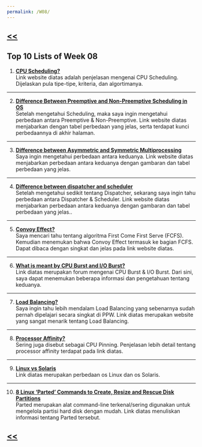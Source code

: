 ```yaml
---
permalink: /W08/
---
```

## [<<](../)

## Top 10 Lists of Week 08

1. **[CPU Scheduling?](https://www.studytonight.com/operating-system/cpu-scheduling)**<br>
Link website diatas adalah penjelasan mengenai CPU Scheduling. Dijelaskan pula tipe-tipe, kriteria, dan algortimanya.
* * *
2. **[Difference Between Preemptive and Non-Preemptive Scheduling in OS](https://techdifferences.com/difference-between-preemptive-and-non-preemptive-scheduling-in-os.html)**<br>
Setelah mengetahui Scheduling, maka saya ingin mengetahui perbedaan antara Preemptive & Non-Preemptive. Link website diatas menjabarkan dengan tabel perbedaan yang jelas, serta terdapat kunci perbedaannya di akhir halaman.
* * *
3. **[Difference between Asymmetric and Symmetric Multiprocessing](https://www.geeksforgeeks.org/difference-between-asymmetric-and-symmetric-multiprocessing/)**<br>
Saya ingin mengetahui perbedaan antara keduanya. Link website diatas menjabarkan perbedaan antara keduanya dengan gambaran dan tabel perbedaan yang jelas.
* * *
4. **[Difference between dispatcher and scheduler](https://www.geeksforgeeks.org/difference-between-dispatcher-and-scheduler/)**<br>
Setelah mengetahui sedikit tentang Dispatcher, sekarang saya ingin tahu perbedaan antara Dispatcher & Scheduler. Link website diatas menjabarkan perbedaan antara keduanya dengan gambaran dan tabel perbedaan yang jelas..
* * *
5. **[Convoy Effect?](https://www.geeksforgeeks.org/convoy-effect-operating-systems/)**<br>
Saya mencari tahu tentang algoritma First Come First Serve (FCFS). Kemudian menemukan bahwa Convoy Effect termasuk ke bagian FCFS. Dapat dibaca dengan singkat dan jelas pada link website diatas.
* * *
6. **[What is meant by CPU Burst and I/O Burst?](https://www.quora.com/What-is-meant-by-CPU-Burst-and-I-O-Burst)**<br>
Link diatas merupakan forum mengenai CPU Burst & I/O Burst. Dari sini, saya dapat menemukan beberapa informasi dan pengetahuan tentang keduanya.
* * *
7. **[Load Balancing?](https://www.citrix.com/en-in/glossary/load-balancing.html)**<br>
Saya ingin tahu lebih mendalam Load Balancing yang sebenarnya sudah pernah dipelajari secara singkat di PPW. Link diatas merupakan website yang sangat menarik tentang Load Balancing.
* * *
8. **[Processor Affinity?](https://www.thewindowsclub.com/processor-affinity-windows)**<br>
Sering juga disebut sebagai CPU Pinning. Penjelasan lebih detail tentang processor affinity terdapat pada link diatas.
* * *
9. **[Linux vs Solaris](https://www.educba.com/linux-vs-solaris/)**<br>
Link diatas merupakan perbedaan os Linux dan os Solaris.
* * *
10. **[8 Linux ‘Parted’ Commands to Create, Resize and Rescue Disk Partitions](https://www.tecmint.com/parted-command-to-create-resize-rescue-linux-disk-partitions/)**<br>
Parted merupakan alat command-line terkenal/sering digunakan untuk mengelola partisi hard disk dengan mudah. Link diatas menuliskan informasi tentang Parted tersebut.

## [<<](../)

